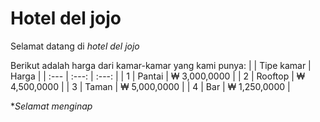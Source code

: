 # Hotel del jojo
Selamat datang di *hotel del jojo*

Berikut adalah harga dari kamar-kamar yang kami punya:
|   | Tipe kamar | Harga         |
| :--- |     :---:      |    :---: |
| 1 | Pantai     | ₩ 3,000,0000 |
| 2 | Rooftop    | ₩ 4,500,0000 |
| 3 | Taman      | ₩ 5,000,0000 |
| 4 | Bar        | ₩ 1,250,0000 |

**Selamat menginap*
